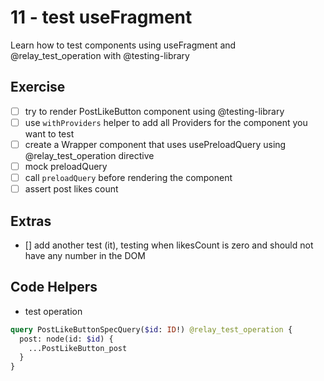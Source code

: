 # 11 - test useFragment

Learn how to test components using useFragment and @relay_test_operation with @testing-library

## Exercise

- [ ] try to render PostLikeButton component using @testing-library
- [ ] use `withProviders` helper to add all Providers for the component you want to test
- [ ] create a Wrapper component that uses usePreloadQuery using @relay_test_operation directive
- [ ] mock preloadQuery
- [ ] call `preloadQuery` before rendering the component
- [ ] assert post likes count

## Extras

- [] add another test (it), testing when likesCount is zero and should not have any number in the DOM

## Code Helpers

- test operation
```graphql
query PostLikeButtonSpecQuery($id: ID!) @relay_test_operation {
  post: node(id: $id) {
    ...PostLikeButton_post
  }
}
```
